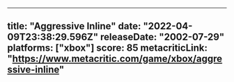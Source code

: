 
---
title: "Aggressive Inline"
date: "2022-04-09T23:38:29.596Z"
releaseDate: "2002-07-29"
platforms: ["xbox"]
score: 85
metacriticLink: "https://www.metacritic.com/game/xbox/aggressive-inline"
---

